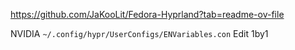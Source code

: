 https://github.com/JaKooLit/Fedora-Hyprland?tab=readme-ov-file


NVIDIA
`~/.config/hypr/UserConfigs/ENVariables.con`
Edit 1by1